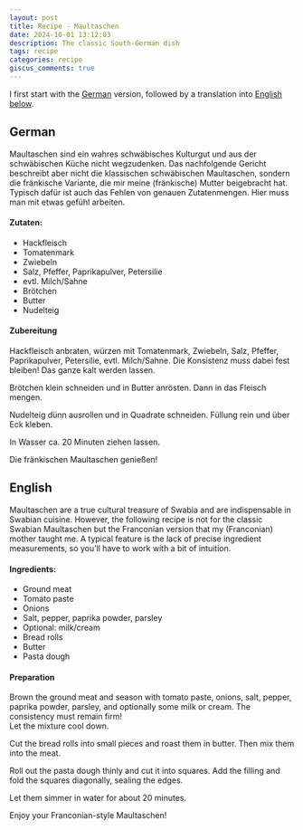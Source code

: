 ```yaml
---
layout: post
title: Recipe - Maultaschen
date: 2024-10-01 13:12:03
description: The classic South-German dish
tags: recipe
categories: recipe
giscus_comments: true
---
```


I first start with the [German](#German) version, followed by a translation into [English below](#English).

## German
Maultaschen sind ein wahres schwäbisches Kulturgut und aus der schwäbischen Küche nicht wegzudenken.
Das nachfolgende Gericht beschreibt aber nicht die klassischen schwäbischen Maultaschen, sondern die fränkische Variante, die mir meine (fränkische) Mutter beigebracht hat.
Typisch dafür ist auch das Fehlen von genauen Zutatenmengen.
Hier muss man mit etwas gefühl arbeiten.

#### Zutaten:
- Hackfleisch
- Tomatenmark
- Zwiebeln
- Salz, Pfeffer, Paprikapulver, Petersilie
- evtl. Milch/Sahne
- Brötchen
- Butter
- Nudelteig

#### Zubereitung

Hackfleisch anbraten, würzen mit Tomatenmark, Zwiebeln, Salz, Pfeffer, Paprikapulver, Petersilie, evtl. Milch/Sahne. Die Konsistenz muss dabei fest bleiben!
Das ganze kalt werden lassen.

Brötchen klein schneiden und in Butter anrösten. Dann in das Fleisch mengen.

Nudelteig dünn ausrollen und in Quadrate schneiden. Füllung rein und über Eck kleben.

In Wasser ca. 20 Minuten ziehen lassen.

Die fränkischen Maultaschen genießen!

## English

Maultaschen are a true cultural treasure of Swabia and are indispensable in Swabian cuisine. However, the following recipe is not for the classic Swabian Maultaschen but the Franconian version that my (Franconian) mother taught me. A typical feature is the lack of precise ingredient measurements, so you’ll have to work with a bit of intuition.

#### Ingredients:
- Ground meat
- Tomato paste
- Onions
- Salt, pepper, paprika powder, parsley
- Optional: milk/cream
- Bread rolls
- Butter
- Pasta dough

#### Preparation

Brown the ground meat and season with tomato paste, onions, salt, pepper, paprika powder, parsley, and optionally some milk or cream. The consistency must remain firm!  
Let the mixture cool down.

Cut the bread rolls into small pieces and roast them in butter. Then mix them into the meat.

Roll out the pasta dough thinly and cut it into squares. Add the filling and fold the squares diagonally, sealing the edges.

Let them simmer in water for about 20 minutes.

Enjoy your Franconian-style Maultaschen!
